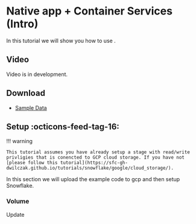 # Native app + Container Services (Intro)
In this tutorial we will show you how to use .

## Video
Video is in development.

## Download
- [Sample Data](https://sfc-gh-dwilczak.github.io/tutorials/snowflake/data/data.zip)


## Setup :octicons-feed-tag-16:
!!! warning 

    This tutorial assumes you have already setup a stage with read/write privligies that is conencted to GCP cloud storage. If you have not [please follow this tutorial](https://sfc-gh-dwilczak.github.io/tutorials/snowflake/google/cloud_storage/).
    
In this section we will upload the example code to gcp and then setup Snowflake.

### Volume
Update